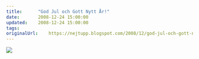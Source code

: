 ```yaml
---
title:		"God Jul och Gott Nytt År!"
date:		2008-12-24 15:00:00
updated:	2008-12-24 15:00:00
tags: 	
originalUrl:	https://nejtupp.blogspot.com/2008/12/god-jul-och-gott-nytt-r.html
---
```


<img src="../../images/_MG_9335.jpg">
<!-- no comments on this post -->